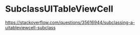 # SubclassUITableViewCell

https://stackoverflow.com/questions/35616944/subclassing-a-uitableviewcell-subclass
